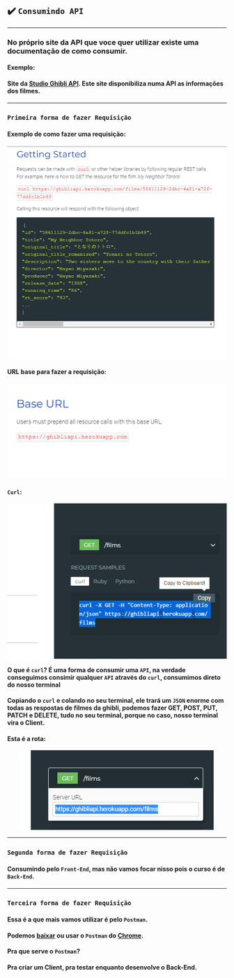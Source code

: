## ✔️ `Consumindo API`
___  
### No próprio site da API que voce quer utilizar existe uma documentação de como consumir.
#### Exemplo:
#### Site da [Studio Ghibli API](https://ghibliapi.herokuapp.com/). Este site disponibiliza numa API as informações dos filmes.
___
### `Primeira forma de fazer Requisição`
#### Exemplo de como fazer uma requisição:
<p align="center">
  <img alt="foto" title="foto" src="../img/foto01.png"/>
</p>

#### URL base para fazer a requisição:
<p align="center">
  <img alt="foto" title="foto" src="../img/foto02.png"/>
</p>

#### `Curl`:
<p align="center">
  <img alt="foto" title="foto" src="../img/foto03.png"/>
</p>

**O que é `curl`? É uma forma de consumir uma `API`, na verdade conseguimos consimir qualquer `API` através do `curl`, consumimos direto do nosso terminal**
#### Copiando o `curl` e colando no seu terminal, ele trará um `JSON` enorme com todas as respostas de filmes da ghibli, podemos fazer GET, POST, PUT, PATCH e DELETE, tudo no seu terminal, porque no caso, nosso terminal vira o Client.
#### Esta é a rota:
<p align="center">
  <img alt="foto" title="foto" src="../img/foto04.png"/>
</p>

___
### `Segunda forma de fazer Requisição`
#### Consumindo pelo `Front-End`, mas não vamos focar nisso pois o curso é de `Back-End`.
___
### `Terceira forma de fazer Requisição`
#### Essa é a que mais vamos utilizar é pelo `Postman`.
#### Podemos [baixar]() ou usar o `Postman` do [Chrome]().
#### Pra que serve o `Postman`?
#### Pra criar um Client, pra testar enquanto desenvolve o Back-End.
